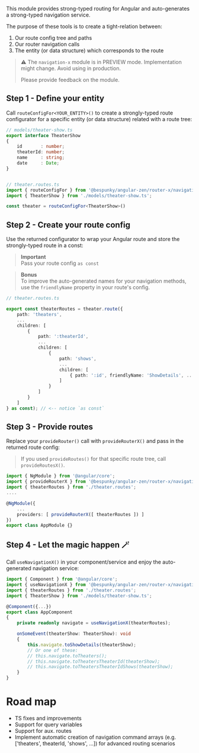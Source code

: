 This module provides strong-typed routing for Angular and auto-generates a strong-typed navigation service.

The purpose of these tools is to create a tight-relation between:
1. Our route config tree and paths
2. Our router navigation calls
3. The entity (or data structure) which corresponds to the route

> ⚠️ The `navigation-x` module is in PREVIEW mode. Implementation might change. Avoid using in production.
> 
> Please provide feedback on the module.

## Step 1 - Define your entity
Call `routeConfigFor<YOUR_ENTITY>()` to create a strongly-typed route configurator for a specific entity (or data structure) related with a route tree:

```typescript
// models/theater-show.ts
export interface TheaterShow
{
    id       : number;
    theaterId: number;
    name     : string;
    date     : Date;
}


// theater.routes.ts
import { routeConfigFor } from '@bespunky/angular-zen/router-x/navigation';
import { TheaterShow } from './models/theater-show.ts';

const theater = routeConfigFor<TheaterShow>()
```

## Step 2 - Create your route config
Use the returned configurator to wrap your Angular route and store the strongly-typed route in a const:

> **Important**  
> Pass your route config `as const`

> **Bonus**  
> To improve the auto-generated names for your navigation methods, use the `friendlyName` property in your route's config.

```typescript
// theater.routes.ts

export const theaterRoutes = theater.route({
    path: 'theaters',
    ...
    children: [
        {
            path: ':theaterId',
            ...
            children: [
                {
                    path: 'shows',
                    ...
                    children: [
                        { path: ':id', friendlyName: 'ShowDetails', ... } // <-- notice `friendlyName`
                    ]
                }
            ]
        }
    ]
} as const); // <-- notice `as const`
```

## Step 3 - Provide routes
Replace your `provideRouter()` call with `provideRouterX()` and pass in the returned route config:

> If you used `provideRoutes()` for that specific route tree, call `provideRoutesX()`.

```typescript
import { NgModule } from '@angular/core';
import { provideRouterX } from '@bespunky/angular-zen/router-x/navigation';
import { theaterRoutes } from './theater.routes';
....

@NgModule({
    ...
    providers: [ provideRouterX([ theaterRoutes ]) ]
})
export class AppModule {}
```

## Step 4 - Let the magic happen 🪄
Call `useNavigationX()` in your component/service and enjoy the auto-generated navigation service:

```typescript
import { Component } from '@angular/core';
import { useNavigationX } from '@bespunky/angular-zen/router-x/navigation';
import { theaterRoutes } from './theater.routes';
import { TheaterShow } from './models/theater-show.ts';

@Component({...})
export class AppComponent
{
    private readonly navigate = useNavigationX(theaterRoutes);

    onSomeEvent(theaterShow: TheaterShow): void
    {
        this.navigate.toShowDetails(theaterShow);
        // Or one of these:
        // this.navigate.toTheaters();
        // this.navigate.toTheatersTheaterId(theaterShow);
        // this.navigate.toTheatersTheaterIdShows(theaterShow);
    }
}
```

# Road map

* TS fixes and improvements
* Support for query variables
* Support for aux. routes
* Implement automatic creation of navigation command arrays (e.g. ['theaters', theaterId, 'shows', ...]) for advanced routing scenarios